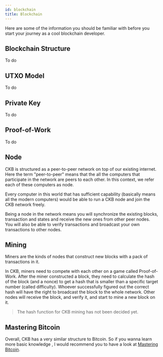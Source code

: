 ```yaml
---
id: blockchain
title: Blockchain
---
```


Here are some of the information you should be familiar with before you start your journey as a cool blockchain developer.

## Blockchain Structure
To do

## UTXO Model
To do

## Private Key
To do

## Proof-of-Work
To do

## Node
CKB is structured as a peer-to-peer network on top of our existing internet. Here the term "peer-to-peer" means that the all the computers that participate in the network are peers to each other. In this context, we refer each of these computers as node.

Every computer in this world that has sufficient capability (basically means all the modern computers) would be able to run a CKB node and join the CKB network freely. 

Being a node in the network means you will synchronize the existing blocks, transaction and states and receive the new ones from other peer nodes. You will also be able to verify transactions and broadcast your own transactions to other nodes.

## Mining

Miners are the kinds of nodes that construct new blocks with a pack of transactions in it. 

In CKB, miners need to compete with each other on a game called Proof-of-Work. After the miner constructed a block, they need to calculate the hash of the block (and a nonce) to get a hash that is smaller than a specific target number (called difficulty). Whoever successfully figured out the correct hash will have the right to broadcast the block to the whole network. Other nodes will receive the block, and verify it, and start to mine a new block on it.

> The hash function for CKB mining has not been decided yet.

## Mastering Bitcoin

Overall, CKB has a very similar structure to Bitcoin. So if you wanna learn more basic knowledge , I would recommend you to have a look at [Mastering Bitcoin](https://github.com/bitcoinbook/bitcoinbook).